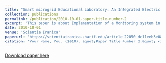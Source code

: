```yaml
---
title: "Smart microgrid Educational Laboratory: An Integrated Electric and communications infrastructure platform"
collection: publications
permalink: /publication/2010-10-01-paper-title-number-2
excerpt: 'This paper is about Implementation of a Monitoring system in Machine Lab. '
date: 2010-10-01
venue: 'Scientia Iranica'
paperurl: 'https://scientiairanica.sharif.edu/article_22050_dc11eeb3e084737c7a12cab06c43fd08.pdf'
citation: 'Your Name, You. (2010). &quot;Paper Title Number 2.&quot; <i>Journal 1</i>. 1(2).'
---
```


[Download paper here](https://scientiairanica.sharif.edu/article_22050_dc11eeb3e084737c7a12cab06c43fd08.pdf)



